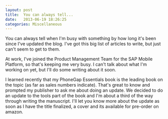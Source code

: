 ```yaml
---
layout: post
title:  You can always tell...
date:   2013-06-19 18:26:25
categories: Miscellaneous
---
```

You can always tell when I'm busy with something by how long it's been since I've updated the blog. I've got this big list of articles to write, but just can't seem to get to them.

At work, I've joined the Product Management Team for the SAP Mobile Platform, so that's keeping me very busy. I can't talk about what I'm working on yet, but I'll do some writing about it soon.

I learned recently that my PhoneGap Essentials book is the leading book on the topic (as far as sales numbers indicate). That's great to know and prompted my publisher to ask me about doing an update. We decided to do an update to the tools part of the book and I'm about a third of the way through writing the manuscript. I'll let you know more about the update as soon as I have the title finalized, a cover and its available for pre-order on amazon.